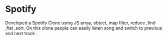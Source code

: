 # Spotify
Developed a Spotify Clone using JS array, object, map filter, reduce ,find ,flat ,sort. On this clone people can easily listen song and switch to previous and next track .
